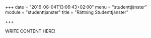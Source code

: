 +++
date = "2016-08-04T13:06:43+02:00"
menu = "studenttjänster"
module = "studenttjanster"
title = "Rättning Studenttjänster"

+++

WRITE CONTENT HERE!
